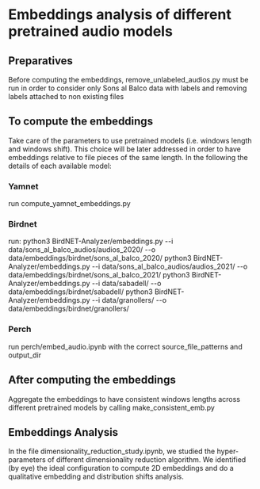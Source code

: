 # Embeddings analysis of different pretrained audio models

## Preparatives

Before computing the embeddings, remove_unlabeled_audios.py must be run in order
to consider only Sons al Balco data with labels and removing labels attached to
non existing files

## To compute the embeddings

Take care of the parameters to use pretrained models (i.e. windows length and
windows shift). This choice will be later addressed in order to have embeddings
relative to file pieces of the same length. In the following the details of each
available model:

### Yamnet

run compute_yamnet_embeddings.py

### Birdnet

run:
python3 BirdNET-Analyzer/embeddings.py --i data/sons_al_balco_audios/audios_2020/ --o data/embeddings/birdnet/sons_al_balco_2020/
python3 BirdNET-Analyzer/embeddings.py --i data/sons_al_balco_audios/audios_2021/ --o data/embeddings/birdnet/sons_al_balco_2021/
python3 BirdNET-Analyzer/embeddings.py --i data/sabadell/ --o data/embeddings/birdnet/sabadell/
python3 BirdNET-Analyzer/embeddings.py --i data/granollers/ --o data/embeddings/birdnet/granollers/

### Perch

run perch/embed_audio.ipynb with the correct source_file_patterns and output_dir

## After computing the embeddings

Aggregate the embeddings to have consistent windows lengths across different pretrained models by calling make_consistent_emb.py

## Embeddings Analysis

In the file dimensionality_reduction_study.ipynb, we studied the hyper-parameters of different dimensionality reduction algorithm. We identified (by eye) the ideal configuration to compute 2D embeddings and do a qualitative embedding and distribution shifts analysis.
